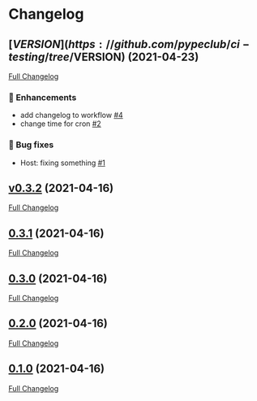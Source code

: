 # Changelog

## [$VERSION](https://github.com/pypeclub/ci-testing/tree/$VERSION) (2021-04-23)

[Full Changelog](https://github.com/pypeclub/ci-testing/compare/v0.3.2...$VERSION)

### 🚀 Enhancements

- add changelog to workflow [\#4](https://github.com/pypeclub/ci-testing/pull/4)
- change time for cron [\#2](https://github.com/pypeclub/ci-testing/pull/2)

### 🐛 Bug fixes

- Host: fixing something [\#1](https://github.com/pypeclub/ci-testing/pull/1)

## [v0.3.2](https://github.com/pypeclub/ci-testing/tree/v0.3.2) (2021-04-16)

[Full Changelog](https://github.com/pypeclub/ci-testing/compare/nightly/0.3.2...v0.3.2)

## [0.3.1](https://github.com/pypeclub/ci-testing/tree/0.3.1) (2021-04-16)

[Full Changelog](https://github.com/pypeclub/ci-testing/compare/0.3.0...0.3.1)

## [0.3.0](https://github.com/pypeclub/ci-testing/tree/0.3.0) (2021-04-16)

[Full Changelog](https://github.com/pypeclub/ci-testing/compare/0.2.0...0.3.0)

## [0.2.0](https://github.com/pypeclub/ci-testing/tree/0.2.0) (2021-04-16)

[Full Changelog](https://github.com/pypeclub/ci-testing/compare/0.1.0...0.2.0)

## [0.1.0](https://github.com/pypeclub/ci-testing/tree/0.1.0) (2021-04-16)

[Full Changelog](https://github.com/pypeclub/ci-testing/compare/042dc39a42c8722fb650123aafef30247b63ffcc...0.1.0)



